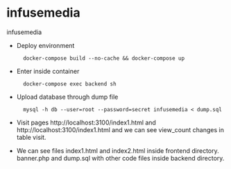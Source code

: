 # infusemedia
infusemedia

- Deploy environment

    
        docker-compose build --no-cache && docker-compose up  

- Enter inside container

  
        docker-compose exec backend sh

- Upload database through dump file


        mysql -h db --user=root --password=secret infusemedia < dump.sql

- Visit pages http://localhost:3100/index1.html and http://localhost:3100/index1.html and we can see view_count changes in table visit.

- We can see files index1.html and index2.html inside frontend directory. banner.php and dump.sql with other code files inside backend directory.
